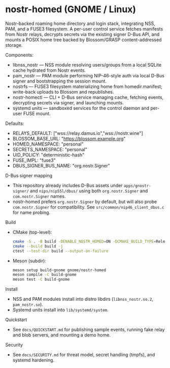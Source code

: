 # nostr-homed (GNOME / Linux)

Nostr-backed roaming home directory and login stack, integrating NSS, PAM, and a FUSE3 filesystem. A per-user control service fetches manifests from Nostr relays, decrypts secrets via the existing signer D-Bus API, and mounts a POSIX home tree backed by Blossom/GRASP content-addressed storage.

Components:
- libnss_nostr — NSS module resolving users/groups from a local SQLite cache hydrated from Nostr events.
- pam_nostr — PAM module performing NIP-46-style auth via local D-Bus signer and bootstrapping the session mount.
- nostrfs — FUSE3 filesystem materializing home from homedir.manifest; write-back uploads to Blossom and republishes.
- nostr-homectl — CLI + D-Bus service managing cache, fetching events, decrypting secrets via signer, and launching mounts.
- systemd units — sandboxed services for the control daemon and per-user FUSE mount.

Defaults:
- RELAYS_DEFAULT: ["wss://relay.damus.io","wss://nostr.wine"]
- BLOSSOM_BASE_URL: "https://blossom.example.org"
- HOMED_NAMESPACE: "personal"
- SECRETS_NAMESPACE: "personal"
- UID_POLICY: "deterministic-hash"
- FUSE_IMPL: "fuse3"
- DBUS_SIGNER_BUS_NAME: "org.nostr.Signer"

D-Bus signer mapping
- This repository already includes D-Bus assets under `apps/gnostr-signer/` and `nips/nip55l/dbus/` using both `org.nostr.Signer` and `com.nostr.Signer` names.
- nostr-homed prefers `org.nostr.Signer` by default, but will also probe `com.nostr.Signer` for compatibility. See `src/common/nip46_client_dbus.c` for name probing.

Build
- CMake (top-level):
  ```sh
  cmake -S . -B build -DENABLE_NOSTR_HOMED=ON -DCMAKE_BUILD_TYPE=Release
  cmake --build build -j
  ctest --test-dir build --output-on-failure
  ```
- Meson (subdir):
  ```sh
  meson setup build-gnome gnome/nostr-homed
  meson compile -C build-gnome
  meson test -C build-gnome
  ```

Install
- NSS and PAM modules install into distro libdirs (`libnss_nostr.so.2`, `pam_nostr.so`).
- Systemd units install into `lib/systemd/system`.

Quickstart
- See `docs/QUICKSTART.md` for publishing sample events, running fake relay and blob servers, and mounting a demo home.

Security
- See `docs/SECURITY.md` for threat model, secret handling (tmpfs), and systemd hardening.
